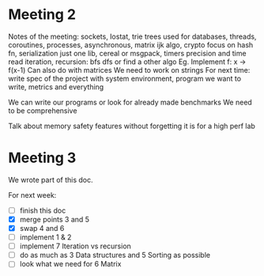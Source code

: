 # Meeting 2

Notes of the meeting:
sockets, Iostat, trie trees used for databases, threads, coroutines, processes, asynchronous, matrix ijk algo, crypto focus on hash fn, serialization just one lib, cereal or msgpack, timers precision and time read
iteration, recursion: bfs dfs or find a other algo
Eg. Implement f: x -> f(x-1)
Can also do with matrices
We need to work on strings
For next time: write spec of the project with system environment, program we want to write, metrics and everything

We can write our programs or look for already made benchmarks
We need to be comprehensive


Talk about memory safety features without forgetting it is for a high perf lab

# Meeting 3

We wrote part of this doc.

For next week:
- [ ] finish this doc
- [x] merge points 3 and 5
- [x] swap 4 and 6
- [ ] implement 1 & 2
- [ ] implement 7 Iteration vs recursion
- [ ] do as much as 3 Data structures and 5 Sorting as possible
- [ ] look what we need for 6 Matrix
